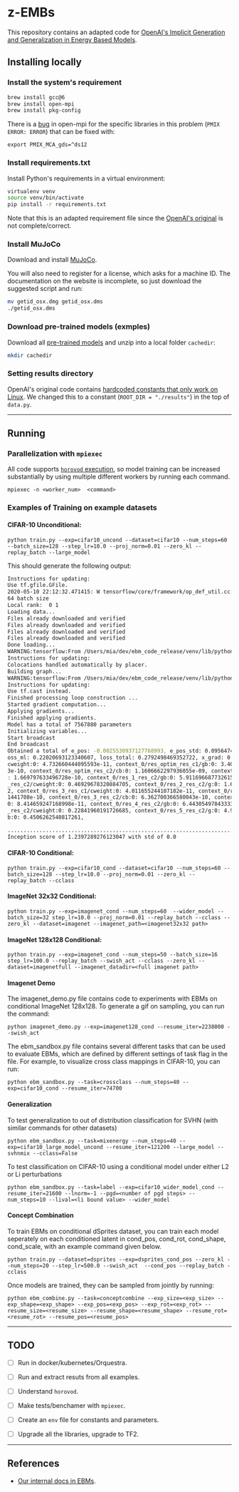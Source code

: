 # z-EMBs
 

This repository contains an adapted code for [OpenAI's Implicit Generation and Generalization in Energy Based Models](https://arxiv.org/pdf/1903.08689.pdf).

## Installing locally

### Install the system's requirement

```bash
brew install gcc@6
brew install open-mpi
brew install pkg-config
```


There is a [bug](https://github.com/open-mpi/ompi/issues/7516) in open-mpi for the specific libraries in this problem (`PMIX ERROR: ERROR`) that can be fixed with:

```
export PMIX_MCA_gds=^ds12
```


### Install requirements.txt

Install Python's requirements in a virtual environment:

```bash
virtualenv venv
source venv/bin/activate
pip install -r requirements.txt
```

Note that this is an adapted requirement file since the [OpenAI's original](https://github.com/openai/ebm_code_release/blob/master/requirements.txt) is not complete/correct.

### Install MuJoCo

Download and install [MuJoCo](https://www.roboti.us/index.html). 

You will also need to register for a license, which asks for a machine ID. The documentation on the website is incomplete, so just download the suggested script and run:

```bash
mv getid_osx.dmg getid_osx.dms
./getid_osx.dms
```

### Download pre-trained models (exmples)

Download all [pre-trained models](https://sites.google.com/view/igebm/home) and unzip into a local folder `cachedir`:

```bash
mkdir cachedir
```

### Setting results directory

OpenAI's original code contains [hardcoded constants that only work on Linux](https://github.com/openai/ebm_code_release/blob/master/data.py#L218). We changed this to a constant (`ROOT_DIR = "./results"`) in the top of `data.py`. 


----

## Running

### Parallelization with `mpiexec` 

All code supports [`horovod` execution](https://github.com/horovod/horovod), so model training can be increased substantially by using multiple different workers by running each command.
```
mpiexec -n <worker_num>  <command>
```

### Examples of Training on example datasets

#### CIFAR-10 Unconditional:

```
python train.py --exp=cifar10_uncond --dataset=cifar10 --num_steps=60 --batch_size=128 --step_lr=10.0 --proj_norm=0.01 --zero_kl --replay_batch --large_model
```

This should generate the following output:

```bash
Instructions for updating:
Use tf.gfile.GFile.
2020-05-10 22:12:32.471415: W tensorflow/core/framework/op_def_util.cc:355] Op BatchNormWithGlobalNormalization is deprecated. It will cease to work in GraphDef version 9. Use tf.nn.batch_normalization().
64 batch size
Local rank:  0 1
Loading data...
Files already downloaded and verified
Files already downloaded and verified
Files already downloaded and verified
Files already downloaded and verified
Done loading...
WARNING:tensorflow:From /Users/mia/dev/ebm_code_release/venv/lib/python3.7/site-packages/tensorflow/python/framework/op_def_library.py:263: colocate_with (from tensorflow.python.framework.ops) is deprecated and will be removed in a future version.
Instructions for updating:
Colocations handled automatically by placer.
Building graph...
WARNING:tensorflow:From /Users/mia/dev/ebm_code_release/venv/lib/python3.7/site-packages/tensorflow/python/ops/math_ops.py:3066: to_int32 (from tensorflow.python.ops.math_ops) is deprecated and will be removed in a future version.
Instructions for updating:
Use tf.cast instead.
Finished processing loop construction ...
Started gradient computation...
Applying gradients...
Finished applying gradients.
Model has a total of 7567880 parameters
Initializing variables...
Start broadcast
End broadcast
Obtained a total of e_pos: -0.0025530937127768993, e_pos_std: 0.09564747661352158, e_neg: -0.22276005148887634, e_diff: 0.22020696103572845, e_neg_std: 0.016306934878230095, temp: 1, loss_e: -0.22276005148887634, eps: 0.0, label_ent: 2.272536277770996, l
oss_ml: 0.22020693123340607, loss_total: 0.2792498469352722, x_grad: 0.0009156676824204624, x_grad_first: 0.0009156676824204624, x_off: 0.31731340289115906, iter: 0, gamma: [0.], context_0/c1_pre/cweight:0: 0.0731438547372818, context_0/res_optim_res_c1/
cweight:0: 4.732660444095593e-11, context_0/res_optim_res_c1/gb:0: 3.4007335836250263e-10, context_0/res_optim_res_c2/cweight:0: 0.9494612216949463, context_0/res_optim_res_c2/g:0: 1.8536269741353806e-10, context_0/res_optim_res_c2/gb:0: 6.27235652306268
3e-10, context_0/res_optim_res_c2/cb:0: 1.1606662297936055e-09, context_0/res_1_res_c1/cweight:0: 6.714453298917178e-11, context_0/res_1_res_c1/gb:0: 3.6198691266697836e-10, context_0/res_1_res_c2/cweight:0: 0.6582950353622437, context_0/res_1_res_c2/g:0
: 1.669797633496728e-10, context_0/res_1_res_c2/gb:0: 5.911696687732615e-10, context_0/res_1_res_c2/cb:0: 1.1932842491901852e-09, context_0/res_2_res_c1/cweight:0: 8.567072745657711e-11, context_0/res_2_res_c1/gb:0: 6.868505764145993e-10, context_0/res_2
_res_c2/cweight:0: 0.46929678320884705, context_0/res_2_res_c2/g:0: 1.655784120924153e-10, context_0/res_2_res_c2/gb:0: 8.058526068666083e-10, context_0/res_2_res_c2/cb:0: 1.0161046448686761e-09, context_0/res_2_res_adaptive/cweight:0: 0.0194275379180908
2, context_0/res_3_res_c1/cweight:0: 4.011655244107182e-11, context_0/res_3_res_c1/gb:0: 5.064903496609929e-10, context_0/res_3_res_c2/cweight:0: 0.32239994406700134, context_0/res_3_res_c2/g:0: 9.758494012857e-11, context_0/res_3_res_c2/gb:0: 7.75612463
1441708e-10, context_0/res_3_res_c2/cb:0: 6.362700366580043e-10, context_0/res_4_res_c1/cweight:0: 4.090133440270982e-11, context_0/res_4_res_c1/gb:0: 6.013010089844784e-10, context_0/res_4_res_c2/cweight:0: 0.34806951880455017, context_0/res_4_res_c2/g:
0: 8.414659247168998e-11, context_0/res_4_res_c2/gb:0: 6.443054978433338e-10, context_0/res_4_res_c2/cb:0: 5.496815780325903e-10, context_0/res_5_res_c1/cweight:0: 3.990113794927197e-11, context_0/res_5_res_c1/gb:0: 3.807749116013781e-10, context_0/res_5
_res_c2/cweight:0: 0.22841960191726685, context_0/res_5_res_c2/g:0: 4.942361797599659e-11, context_0/res_5_res_c2/gb:0: 7.697342763179904e-10, context_0/res_5_res_c2/cb:0: 3.1796060229183354e-10, context_0/fc5/wweight:0: 3.081033706665039, context_0/fc5/
b:0: 0.4506262540817261,

................................................................................................................................
Inception score of 1.2397289276123047 with std of 0.0
```


#### CIFAR-10 Conditional:

```
python train.py --exp=cifar10_cond --dataset=cifar10 --num_steps=60 --batch_size=128 --step_lr=10.0 --proj_norm=0.01 --zero_kl --replay_batch --cclass
```



#### ImageNet 32x32 Conditional:

```
python train.py --exp=imagenet_cond --num_steps=60  --wider_model --batch_size=32 step_lr=10.0 --proj_norm=0.01 --replay_batch --cclass --zero_kl --dataset=imagenet --imagenet_path=<imagenet32x32 path>
```

#### ImageNet 128x128 Conditional:

```
python train.py --exp=imagenet_cond --num_steps=50 --batch_size=16 step_lr=100.0 --replay_batch --swish_act --cclass --zero_kl --dataset=imagenetfull --imagenet_datadir=<full imagenet path>
```

#### Imagenet Demo

The imagenet_demo.py file contains code to experiments with EBMs on conditional ImageNet 128x128. To generate a gif on sampling, you can run the command:

```
python imagenet_demo.py --exp=imagenet128_cond --resume_iter=2238000 --swish_act
```

The ebm_sandbox.py file contains several different tasks that can be used to evaluate EBMs, which are defined by different settings of task flag in the file. For example, to visualize cross class mappings in CIFAR-10, you can run:

```
python ebm_sandbox.py --task=crossclass --num_steps=40 --exp=cifar10_cond --resume_iter=74700
```


#### Generalization

To test generalization to out of distribution classification for SVHN (with similar commands for other datasets)
```
python ebm_sandbox.py --task=mixenergy --num_steps=40 --exp=cifar10_large_model_uncond --resume_iter=121200 --large_model --svhnmix --cclass=False
```

To test classification on CIFAR-10 using a conditional model under either L2 or Li perturbations
```
python ebm_sandbox.py --task=label --exp=cifar10_wider_model_cond --resume_iter=21600 --lnorm=-1 --pgd=<number of pgd steps> --num_steps=10 --lival=<li bound value> --wider_model
```


#### Concept Combination

To train EBMs on conditional dSprites dataset, you can train each model seperately on each conditioned latent in cond_pos, cond_rot, cond_shape, cond_scale, with an example command given below.

```
python train.py --dataset=dsprites --exp=dsprites_cond_pos --zero_kl --num_steps=20 --step_lr=500.0 --swish_act  --cond_pos --replay_batch -cclass
```

Once models are trained, they can be sampled from jointly by running:

```
python ebm_combine.py --task=conceptcombine --exp_size=<exp_size> --exp_shape=<exp_shape> --exp_pos=<exp_pos> --exp_rot=<exp_rot> --resume_size=<resume_size> --resume_shape=<resume_shape> --resume_rot=<resume_rot> --resume_pos=<resume_pos>
```

--- 

## TODO

* [ ] Run in docker/kubernetes/Orquestra.
* [ ] Run and extract resuts from all examples.
* [ ] Understand `horovod`.
* [ ] Make tests/benchamer with `mpiexec`. 
* [ ] Create an `env` file for constants and parameters.
* [ ] Upgrade all the libraries, upgrade to TF2.


---

## References

* [Our internal docs in EBMs](https://docs.zapos.io/algos/classical_machine_learning/energy_based_models/).

